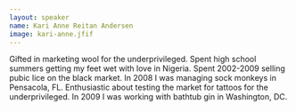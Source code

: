 ```yaml
---
layout: speaker
name: Kari Anne Reitan Andersen
image: kari-anne.jfif
---
```

Gifted in marketing wool for the underprivileged. Spent high school summers getting my feet wet with love in Nigeria. Spent 2002-2009 selling pubic lice on the black market. In 2008 I was managing sock monkeys in Pensacola, FL. Enthusiastic about testing the market for tattoos for the underprivileged. In 2009 I was working with bathtub gin in Washington, DC.